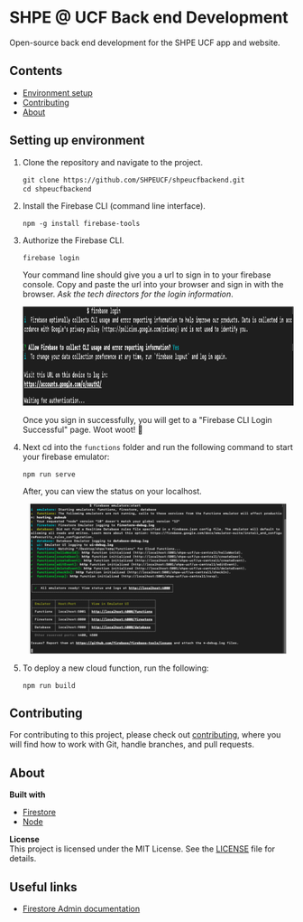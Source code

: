 # SHPE @ UCF Back end Development

Open-source back end development for the SHPE UCF app and website.

## Contents
* [Environment setup](#setting-up-environment)
* [Contributing](#contributing)
* [About](#about)

## Setting up environment
1. Clone the repository and navigate to the project.
	```
	git clone https://github.com/SHPEUCF/shpeucfbackend.git
	cd shpeucfbackend
	```
1. Install the Firebase CLI (command line interface).
	```
	npm -g install firebase-tools
	```
1. Authorize the Firebase CLI.
	```
	firebase login
	```
	Your command line should give you a url to sign in to your firebase console. Copy and paste the url into your browser and sign in with the browser. *Ask the tech directors for the login information*.

	<p align="center">
		<img height="175" src="assets/signIn.png" />
	</p>

	Once you sign in successfully, you will get to a "Firebase CLI Login Successful" page. Woot woot! :tada:
1. Next cd into the `functions` folder and run the following command to start your firebase emulator:
	```
	npm run serve
	```
	After, you can view the status on your localhost.
	<p align="center">
		<img height="265" src="assets/emulatorFirebase.png" />
	</p>
1. To deploy a new cloud function, run the following:
	```
	npm run build
	```

## Contributing
For contributing to this project, please check out [contributing](https://github.com/SHPEUCF/shpeucfapp/blob/master/.github/CONTRIBUTING.md), where you will find how to work with Git, handle branches, and pull requests.

## About
**Built with**
* [Firestore](https://firebase.google.com/docs/firestore/)
* [Node](https://nodejs.org/en/)

**License**  
This project is licensed under the MIT License. See the [LICENSE](LICENSE) file for details.

## Useful links
* [Firestore Admin documentation](https://firebase.google.com/docs/reference/admin/node/admin.firestore)